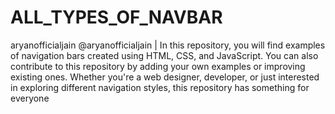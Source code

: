 # ALL_TYPES_OF_NAVBAR
aryanofficialjain @aryanofficialjain | In this repository, you will find examples of navigation bars created using HTML, CSS, and JavaScript. You can also contribute to this repository by adding your own examples or improving existing ones.  Whether you're a web designer, developer, or just interested in exploring different navigation styles, this repository has something for everyone
